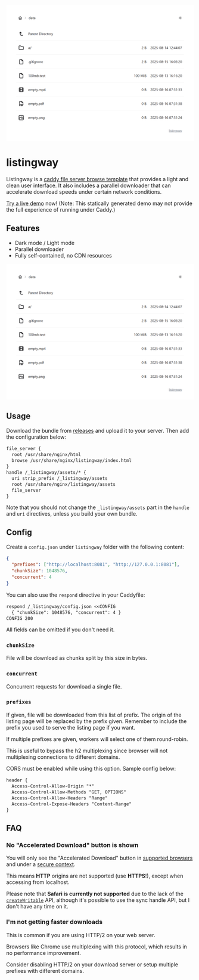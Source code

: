 <picture>
  <source media="(prefers-color-scheme: dark)" srcset="./promote/dark.webp" type="image/webp">
  <source media="(prefers-color-scheme: dark)" srcset="./promote/dark.png" type="image/png">
  <source media="(prefers-color-scheme: light)" srcset="./promote/light.webp" type="image/webp">
  <source media="(prefers-color-scheme: light)" srcset="./promote/light.png" type="image/png">
  <img alt="Screenshot of listingway showing its light and clean user interface." src="./promote/light.png">
</picture>

# listingway

Listingway is a [caddy file server browse template](https://caddyserver.com/docs/caddyfile/directives/file_server) that provides a light and clean user interface. It also includes a parallel downloader that can accelerate download speeds under certain network conditions.

[Try a live demo](https://oott123.github.io/listingway/) now! (Note: This statically generated demo may not provide the full experience of running under Caddy.)

## Features

- Dark mode / Light mode
- Parallel downloader
- Fully self-contained, no CDN resources

<picture>
  <source media="(prefers-color-scheme: dark)" srcset="./promote/dark_dialog.webp" type="image/webp">
  <source media="(prefers-color-scheme: dark)" srcset="./promote/dark_dialog.png" type="image/png">
  <source media="(prefers-color-scheme: light)" srcset="./promote/light_dialog.webp" type="image/webp">
  <source media="(prefers-color-scheme: light)" srcset="./promote/light_dialog.png" type="image/png">
  <img alt="Screenshot of listingway showing the download dialog." src="./promote/light.png">
</picture>

## Usage

Download the bundle from [releases](https://github.com/oott123/listingway/releases/latest) and upload it to your server. Then add the configuration below:

```caddy
file_server {
  root /usr/share/nginx/html
  browse /usr/share/nginx/listingway/index.html
}
handle /_listingway/assets/* {
  uri strip_prefix /_listingway/assets
  root /usr/share/nginx/listingway/assets
  file_server
}
```

Note that you should not change the `_listingway/assets` part in the `handle` and `uri` directives, unless you build your own bundle.

## Config

Create a `config.json` under `listingway` folder with the following content:

```json
{
  "prefixes": ["http://localhost:8081", "http://127.0.0.1:8081"],
  "chunkSize": 1048576,
  "concurrent": 4
}
```

You can also use the `respond` directive in your Caddyfile:

```caddy
respond /_listingway/config.json <<CONFIG
  { "chunkSize": 1048576, "concurrent": 4 }
CONFIG 200
```

All fields can be omitted if you don't need it.

### `chunkSize`

File will be download as chunks split by this size in bytes.

### `concurrent`

Concurrent requests for download a single file.

### `prefixes`

If given, file will be downloaded from this list of prefix. The origin of the listing page will be replaced by the prefix given. Remember to include the prefix you used to serve the listing page if you want.

If multiple prefixes are given, workers will select one of them round-robin.

This is useful to bypass the h2 multiplexing since browser will not multiplexing connections to different domains.

CORS must be enabled while using this option. Sample config below:

```caddy
header {
  Access-Control-Allow-Origin "*"
  Access-Control-Allow-Methods "GET, OPTIONS"
  Access-Control-Allow-Headers "Range"
  Access-Control-Expose-Headers "Content-Range"
}
```

## FAQ

### No "Accelerated Download" button is shown

You will only see the "Accelerated Download" button in [supported browsers](https://developer.mozilla.org/en-US/docs/Web/API/Window/showSaveFilePicker#browser_compatibility) and under a [secure context](https://www.w3.org/TR/secure-contexts/).

This means **HTTP** origins are not supported (use **HTTPS**!), except when accessing from localhost.

Please note that **Safari is currently not supported** due to the lack of the [`createWritable`](https://developer.mozilla.org/en-US/docs/Web/API/FileSystemFileHandle/createWritable) API, although it's possible to use the sync handle API, but I don't have any time on it.

### I'm not getting faster downloads

This is common if you are using HTTP/2 on your web server.

Browsers like Chrome use multiplexing with this protocol, which results in no performance improvement.

Consider disabling HTTP/2 on your download server or setup multiple prefixes with different domains.
